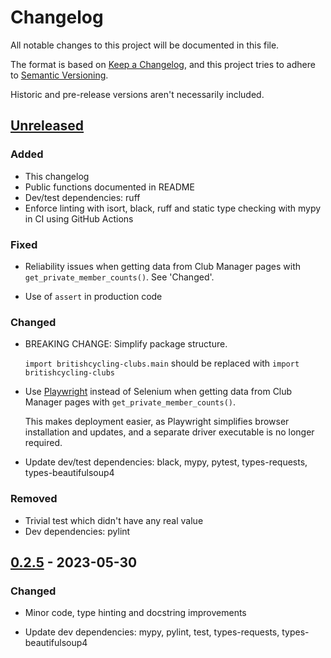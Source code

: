 # Changelog

All notable changes to this project will be documented in this file.

The format is based on [Keep a Changelog](https://keepachangelog.com/en/1.1.0/),
and this project tries to adhere to [Semantic Versioning](https://semver.org/spec/v2.0.0.html).

Historic and pre-release versions aren't necessarily included.

## [Unreleased]

### Added

- This changelog
- Public functions documented in README 
- Dev/test dependencies: ruff
- Enforce linting with isort, black, ruff and static type checking with mypy in CI 
  using GitHub Actions

### Fixed

- Reliability issues when getting data from Club Manager pages with
 `get_private_member_counts()`. See 'Changed'.

- Use of `assert` in production code

### Changed

- BREAKING CHANGE: Simplify package structure.
  
  `import britishcycling-clubs.main` should be replaced with `import 
  britishcycling-clubs`

- Use [Playwright](https://playwright.dev/python/) instead of Selenium when getting 
  data from Club Manager pages with `get_private_member_counts()`.

  This makes deployment easier, as Playwright simplifies browser installation and
  updates, and a separate driver executable is no longer required.

- Update dev/test dependencies: black, mypy, pytest, types-requests, 
  types-beautifulsoup4

### Removed

- Trivial test which didn't have any real value 
- Dev dependencies: pylint


## [0.2.5] - 2023-05-30

### Changed

- Minor code, type hinting and docstring improvements

- Update dev dependencies: mypy, pylint, test, types-requests, types-beautifulsoup4

[unreleased]: https://github.com/elliot-100/britishcycling-clubs/compare/v0.2.5...HEAD
[0.2.5]: https://github.com/elliot-100/britishcycling-clubs/compare/v0.2.3...v0.2.5
